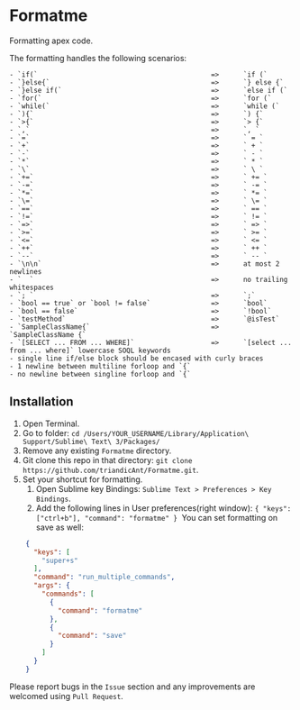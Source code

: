 # Formatme
Formatting apex code.

The formatting handles the following scenarios:
```unix
- `if(`                                           =>      `if (`
- `}else{`                                        =>      `} else {`
- `}else if(`                                     =>      `else if (`
- `for(`                                          =>      `for (`
- `while(`                                        =>      `while (`
- `){`                                            =>      `) {`
- `>{`                                            =>      `> {`
- `,`                                             =>      `, `
- `=`                                             =>      ` = `
- `+`                                             =>      ` + `
- `-`                                             =>      ` - `
- `*`                                             =>      ` * `
- `\`                                             =>      ` \ `
- `+=`                                            =>      ` += `
- `-=`                                            =>      ` -= `
- `*=`                                            =>      ` *= `
- `\=`                                            =>      ` \= `
- `==`                                            =>      ` == `
- `!=`                                            =>      ` != `
- `=>`                                            =>      ` => `
- `>=`                                            =>      ` >= `
- `<=`                                            =>      ` <= `
- `++`                                            =>      ` ++ `
- `--`                                            =>      ` -- `
- `\n\n`                                          =>      at most 2 newlines
- `  `                                            =>      no trailing whitespaces
- `; `                                            =>      `;`
- `bool == true` or `bool != false`               =>      `bool`
- `bool == false`                                 =>      `!bool`
- `testMethod`                                    =>      `@isTest`
- `SampleClassName{`                              =>      `SampleClassName {`
- `[SELECT ... FROM ... WHERE]`                   =>      `[select ... from ... where]` lowercase SOQL keywords
- single line if/else block should be encased with curly braces
- 1 newline between multiline forloop and `{`
- no newline between singline forloop and `{`
```

## Installation
1. Open Terminal.
2. Go to folder: `cd /Users/YOUR_USERNAME/Library/Application\ Support/Sublime\ Text\ 3/Packages/`
3. Remove any existing `Formatme` directory.
4. Git clone this repo in that directory: `git clone https://github.com/triandicAnt/Formatme.git`.
5. Set your shortcut for formatting.
    1. Open Sublime key Bindings: `Sublime Text > Preferences > Key Bindings`.
    2. Add the following lines in User preferences(right window): `{ "keys": ["ctrl+b"], "command": "formatme" }`
       You can set formatting on save as well:
```json
    {
      "keys": [
        "super+s"
      ],
      "command": "run_multiple_commands",
      "args": {
        "commands": [
          {
            "command": "formatme"
          },
          {
            "command": "save"
          }
        ]
      }
    }
```

Please report bugs in the `Issue` section and any improvements are welcomed using `Pull Request`.
